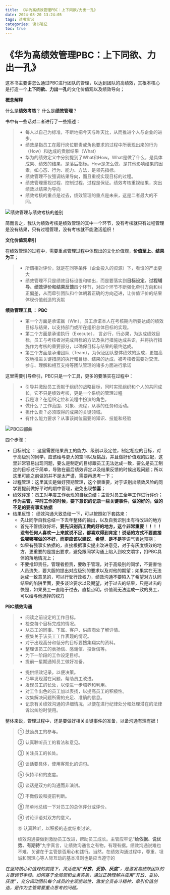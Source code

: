 ```yaml
---
title: 《华为高绩效管理PBC：上下同欲/力出一孔》
date: 2024-08-20 13:24:05
tags: 读书笔记
categories: 读书笔记
toc: true
---
```

# 《华为高绩效管理PBC：上下同欲、力出一孔》

这本书主要讲怎么通过PBC进行团队的管理，以达到团队的高绩效，其根本核心是打造一个**上下同欲、力出一孔**的文化价值观以及绩效导向；



<!-- more -->



**概念解释**

什么是**绩效考核**？ 什么是**绩效管理**？

书中有一些话对二者进行了一些描述：

> - 每人以自己为标准，不断地把今天与昨天比，从而推进个人与企业的进步。
> - 绩效是指员工在履行岗位职责或角色要求的过程中所表现出来的行为（How）和达成的贡献结果（What）
> - 华为的绩效定义中分别提到了What和How。What是做了什么，是具体成果、绩效的结果，是落后指标。How是怎么做，是其他影响结果的因素，如心态、行为、能力、方法，是领先指标。
> - 绩效管理不仅强调结果导向，而且重视实现目标的过程。
> - 绩效管理重视过程、控制过程，过程是保证。绩效考核重视结果，突出绩效以结果为导向
> - 绩效考核的重点是过去，绩效管理的重点是未来，这是二者最大的不同。

![绩效管理与绩效考核的差别](https://github.com/user-attachments/assets/e9225ede-2cc0-4290-b392-73c6cc42c85b)


简而言之，我认为绩效考核是绩效管理的其中一个环节，没有考核就只有过程管理是没有结果，只有过程管理，没有考核就不能激活组织！



**文化价值观牵引**

在绩效管理的过程中，需要重点管理过程中体现出的文化价值观，**价值至上、结果为王**；

> - 所谓相对评价，就是在同等条件（企业投入的资源）下，看谁的产出更大
> - 绩效管理不只是绩效目标设置和输出，而是要落实到**目标设定、过程辅导、绩效评价和结果反馈**四个环节，对四个环节不断强化牵引方向和纠正偏差，从而牵引团队和个体朝着正确的方向迈进，让价值评价的结果体现价值创造的贡献



**绩效管理工具 ： PBC**

> * 第一个方面是承诺赢（Win），员工承诺本人在考核期内所要达成的绩效目标与结果，以支持部门或所在组织总体目标的实现。
> * 第二个方面是承诺执行（Execute）， 言必行，行必果，为达成绩效目标，员工与考核者对完成目标的方法及执行措施达成共识，并将执行措施作为考核的重要部分，以确保目标与结果的最终达成。
> * 第三个方面是承诺团队（Team），为保证团队整体绩效的达成，更加高效地推进关键措施的执行和目标、结果的达成，被考核者需要对交流、参与、理解和相互支持等团队管理的诸多方面进行承诺

这里需要引导牵引，PBC只是一个工具，更多的要落实在过程中：

> - 引导并激励员工贡献于组织的战略目标，同时实现组织和个人的共同成长，它不只是绩效考核，更是一个系统的管理过程
> - 我是谁？在组织定位和流程中扮演的角色。
> - 做什么？工作范围、对象、流程，从事的任务和活动。
> - 担什么责？必须取得的成果的关键领域。
> - 有什么能力要求？从事该岗位需要的知识、技能和经验

![PBC四部曲](https://github.com/user-attachments/assets/9cc9fc5a-9532-4d44-a1bf-16bb2afe6fa5)


四个步骤：

* 目标制定 ： 这里需要结果员工的能力、级别以及定位，制定相应的目标，对于高级别的同学，应该给与更大的空间以及挑战，并且做好价值观的匹配，这里非常容易出现问题，要么是制定的目标跟员工无法达成一致，要么是员工制定的目标过于简单，导致在最后绩效评定以及结果反馈的时候出现问题；所以这里可能之前做的并不是太严谨，需要再思考一下；
* 过程管理：这里其实是做好预期管理，这个很重要，对于识别出绩效风险的同学要提前做好平时的期中管理，避免出现**惊喜**；
* 绩效评定：员工对年度工作表现的自我总结；主管对员工全年工作进行评价；**作为主管，平时工作的时候，要下意识的记录一些关键事件，做的好的，做的不足的要有事实依据**
* 结果反馈： 绩效沟通大致总结一下，可以按照如下套路来：
  * 先让同学自我总结一下去年整体的输出，以及自我识别出有待改进的地方
  * 首先不管绩效好坏，**要先识别员工做的好的地方，这个非常重要！！！！**没有任何人喜欢一上来就说不足，都喜欢得到肯定！说话的方式不要直接说哪哪哪做的不好，而更应该以**建议**、**希望**、**是不是**等语气表达预期；
  * 如果有强事实依据的，直接根据事实提出改进意见，对于有灰度绩效的地方，更重要的是提出要求，避免跟同学沟通上陷入到咬文嚼字，扣PBC具体的落地情况上；
  * 不要推卸责任，管理者担责，要敢于管理，对于高级别的同学，不要害怕人员流失，要大胆的提出对应级别的要求以及对他的期望；如果实在无法达成一致意见的，可以行驶行政权力，绩效沟通不要陷入了希望对方认同结果的陷阱里面，要多谈论要求以及期望，对于过去的结果，只是过去的快照，如果员工一直陷于过去，直接点明，价值观无法达成一致的员工，可以给与他选择的权力



**PBC绩效沟通**

> * 阅读之前设定的工作目标。
> * 检查每个目标完成的情况。
> * 从员工的同事、下属、客户、供应商处了解详情。
> * 搜集关于该员工工作表现的情况。
> * 对于出现高分和低分的目标要搜集翔实的资料。
> * 整理该员工的表扬信、感谢信、投诉信等。
> * 为下一阶段的工作设定目标。
> * 提前一星期通知员工做好准备。

> * 提供绩效记录，以便决策。
> * 尽早发现潜在问题，帮助员工改进。
> * 发现员工的长处，以便进一步培养和利用。
> * 对工作出色的员工加以表扬，以提高员工的积极性。
> * 收集解决问题所需的充足、准确的信息。
> * 记录有关绩效沟通的详细情况，以便在进行纪律处分和处理潜在的法律诉讼纠纷时使用。

整体来说，管理过程中，还是要做好相关关键事件的准备，以备沟通有理有据！

> ① 鼓励员工的参与。
>
> ② 认真聆听员工的看法和意见。
>
> ③ 关注员工的长处。
>
> ④ 谈话要具体，使用客观化的词句。
>
> ⑤ 保持平和的态度。
>
> ⑥ 谈话是双方的沟通而非演讲。
>
> ⑦ 不做假设和提前判断。
>
> ⑧ 简单地总结一下对员工的总体评分或评价。
>
> ⑨ 讨论评语对双方的意义。
>
> ⑩ 认真聆听，以积极的态度结束讨论。
>
> 绩效沟通要做到激励员工改进，帮助员工成长。主管应牢记“**给依据、说优势、有期待**”九字真言，让绩效沟通言之有物，有理有据。绩效沟通说难也不难，关键在于主管是否用心和践行。当然，在绩效沟通过程中，尊重、坦诚和同理心等人际互动的基本准则也是应当遵守的



*在坚持核心价值观的前提下，灵活应用“**开放、妥协、灰度**”，是激发高绩效团队的关键调节手段。如何基于全局观和业务实质，通过正确理解并应用“开放、妥协、灰度”，充分调动团队每个成员的主观能动性，激发全员奋斗精神，牵引价值创造，是作为主管需要重点思考的问题。*